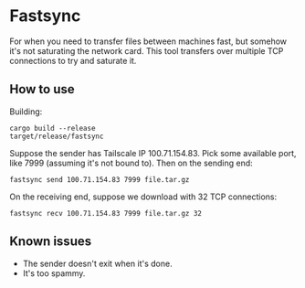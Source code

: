 # Fastsync

For when you need to transfer files between machines fast, but somehow it's not
saturating the network card. This tool transfers over multiple TCP connections
to try and saturate it.

## How to use

Building:

    cargo build --release
    target/release/fastsync

Suppose the sender has Tailscale IP 100.71.154.83. Pick some available port,
like 7999 (assuming it's not bound to). Then on the sending end:

    fastsync send 100.71.154.83 7999 file.tar.gz

On the receiving end, suppose we download with 32 TCP connections:

    fastsync recv 100.71.154.83 7999 file.tar.gz 32

## Known issues

 * The sender doesn't exit when it's done.
 * It's too spammy.

